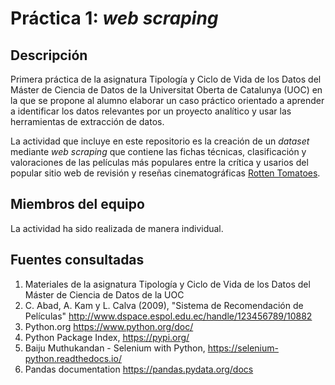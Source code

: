 # Práctica 1: *web scraping*

## Descripción

Primera práctica de la asignatura Tipología y Ciclo de Vida de los Datos del Máster de Ciencia de Datos de la Universitat Oberta de Catalunya (UOC) en la que se propone al alumno elaborar un caso práctico orientado a aprender a identificar los datos relevantes por un proyecto analítico y usar las herramientas de extracción de datos. 

La actividad que incluye en este repositorio es la creación de un *dataset* mediante *web scraping* que contiene las fichas técnicas, clasificación y valoraciones de las películas más populares entre la crítica y usarios del popular sitio web de revisión y reseñas cinematográficas [Rotten Tomatoes](https://www.rottentomatoes.com/).

## Miembros del equipo

La actividad ha sido realizada de manera individual.

## Fuentes consultadas

1. Materiales de la asignatura Tipología y Ciclo de Vida de los Datos del Máster de Ciencia de Datos de la UOC
2. C. Abad, A. Kam y L. Calva (2009), "Sistema de Recomendación de Películas" http://www.dspace.espol.edu.ec/handle/123456789/10882
2. Python.org https://www.python.org/doc/
3. Python Package Index, https://pypi.org/
4. Baiju Muthukandan - Selenium with Python, https://selenium-python.readthedocs.io/
5. Pandas documentation https://pandas.pydata.org/docs
